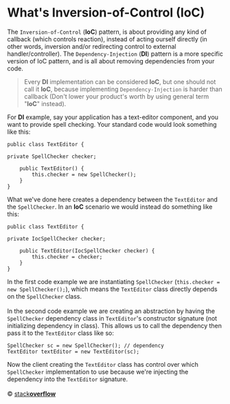 # What's Inversion-of-Control (IoC)
The `Inversion-of-Control` (**IoC**) pattern, is about providing any kind of callback (which controls reaction), instead of acting ourself directly (in other words, inversion and/or redirecting control to external handler/controller). The `Dependency-Injection` (**DI**) pattern is a more specific version of IoC pattern, and is all about removing dependencies from your code.
> Every **DI** implementation can be considered **IoC**, but one should not call it **IoC**, because implementing `Dependency-Injection` is harder than callback (Don't lower your product's worth by using general term "**IoC**" instead).

For **DI** example, say your application has a text-editor component, and you want to provide spell checking. Your standard code would look something like this:
```
public class TextEditor {

private SpellChecker checker;

    public TextEditor() {
        this.checker = new SpellChecker();
    }
}
```
What we've done here creates a dependency between the `TextEditor` and the `SpellChecker`. In an **IoC** scenario we would instead do something like this:
```
public class TextEditor {

private IocSpellChecker checker;

    public TextEditor(IocSpellChecker checker) {
        this.checker = checker;
    }
}
```
In the first code example we are instantiating `SpellChecker` (`this.checker = new SpellChecker();`), which means the `TextEditor` class directly depends on the `SpellChecker` class.<br/><br/>In the second code example we are creating an abstraction by having the `SpellChecker` dependency class in `TextEditor`'s constructor signature (not initializing dependency in class). This allows us to call the dependency then pass it to the `TextEditor` class like so:
```
SpellChecker sc = new SpellChecker(); // dependency
TextEditor textEditor = new TextEditor(sc);
```
Now the client creating the `TextEditor` class has control over which `SpellChecker` implementation to use because we're injecting the dependency into the `TextEditor` signature.<br/><br/>© [stack**overflow**](https://stackoverflow.com/a/3140)